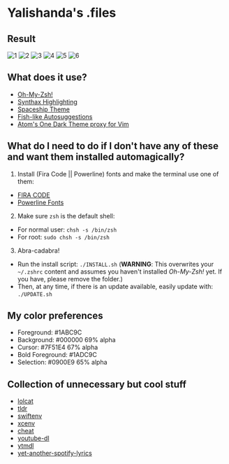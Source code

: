 # Yalishanda's .files

## Result
![1](screenshots/1.png)
![2](screenshots/2.png)
![3](screenshots/3.png)
![4](screenshots/4.png)
![5](screenshots/5.png)
![6](screenshots/6.png)

## What does it use?
- [Oh-My-Zsh!](https://github.com/robbyrussell/oh-my-zsh)
- [Synthax Highlighting](https://github.com/zsh-users/zsh-syntax-highlighting)
- [Spaceship Theme](https://github.com/denysdovhan/spaceship-prompt)
- [Fish-like Autosuggestions](https://github.com/zsh-users/zsh-autosuggestions)
- [Atom's One Dark Theme proxy for Vim](https://github.com/joshdick/onedark.vim)

## What do I need to do if I don't have any of these and want them installed automagically?
1. Install (Fira Code || Powerline) fonts and make the terminal use one of them:
- [FIRA CODE](https://github.com/tonsky/FiraCode)
- [Powerline Fonts](https://github.com/powerline/fonts/tree/master/SourceCodePro)

2. Make sure `zsh` is the default shell:
- For normal user: `chsh -s /bin/zsh`
- For root: `sudo chsh -s /bin/zsh`

3. Abra-cadabra!
- Run the install script:
`./INSTALL.sh` (**WARNING**: This overwrites your `~/.zshrc` content and assumes you haven't installed *Oh-My-Zsh!* yet. If you have, please remove the folder.)
- Then, at any time, if there is an update available, easily update with:
`./UPDATE.sh`

## My color preferences
- Foreground: #1ABC9C
- Background: #000000 69% alpha
- Cursor: #7F51E4 67% alpha
- Bold Foreground: #1ADC9C
- Selection: #0900E9 65% alpha

## Collection of unnecessary but cool stuff
- [lolcat](https://github.com/busyloop/lolcat)
- [tldr](https://github.com/tldr-pages/tldr)
- [swiftenv](https://github.com/kylef/swiftenv)
- [xcenv](https://github.com/xcenv/xcenv)
- [cheat](https://github.com/cheat/cheat)
- [youtube-dl](https://github.com/ytdl-org/youtube-dl)
- [ytmdl](https://github.com/deepjyoti30/ytmdl)
- [yet-another-spotify-lyrics](https://github.com/goktug97/yet-another-spotify-lyrics)
